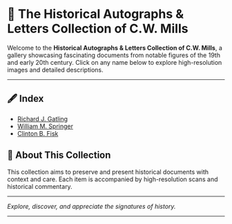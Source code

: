 # 📜 The Historical Autographs & Letters Collection of C.W. Mills

Welcome to the **Historical Autographs & Letters Collection of C.W. Mills**, a gallery showcasing fascinating documents from notable figures of the 19th and early 20th century. Click on any name below to explore high-resolution images and detailed descriptions.

---

## 🖋️ Index

- [Richard J. Gatling](gatling.md)
- [William M. Springer](springer.md)
- [Clinton B. Fisk](fisk.md)

## 🔎 About This Collection

This collection aims to preserve and present historical documents with context and care. Each item is accompanied by high-resolution scans and historical commentary.

---

*Explore, discover, and appreciate the signatures of history.*

---
